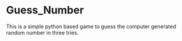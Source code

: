# Guess_Number
This is a simple python based game to guess the computer generated random number in three tries.
